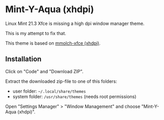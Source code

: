 # Mint-Y-Aqua (xhdpi)

Linux Mint 21.3 Xfce is missing a high dpi window manager theme.

This is my attempt to fix that.

This theme is based on [mmolch-xfce (xhdpi)](https://github.com/mmolch/mmolch-xfce).

## Installation

Click on "Code" and "Download ZIP".

Extract the downloaded zip-file to one of this folders:

- user folder: `~/.local/share/themes`
- system folder: `/usr/share/themes` (needs root permissions)

Open "Settings Manager" > "Window Management" and choose "Mint-Y-Aqua (xhdpi)".
